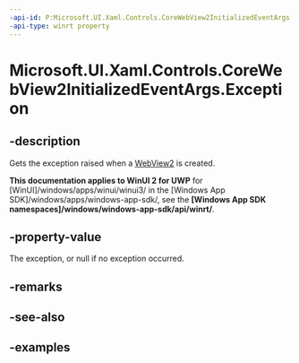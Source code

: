 ```yaml
---
-api-id: P:Microsoft.UI.Xaml.Controls.CoreWebView2InitializedEventArgs.Exception
-api-type: winrt property
---
```


# Microsoft.UI.Xaml.Controls.CoreWebView2InitializedEventArgs.Exception

<!--
public System.Exception Exception { get; }
-->

## -description

Gets the exception raised when a [WebView2](webview2.md) is created.

**This documentation applies to WinUI 2 for UWP** for [WinUI]/windows/apps/winui/winui3/ in the [Windows App SDK]/windows/apps/windows-app-sdk/, see the **[Windows App SDK namespaces]/windows/windows-app-sdk/api/winrt/**.

## -property-value

The exception, or null if no exception occurred.

## -remarks

## -see-also

## -examples
